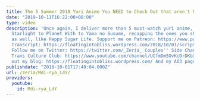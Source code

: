```yaml
---
title: The 5 Summer 2018 Yuri Anime You NEED to Check Out that aren't NTR
date: "2019-10-11T16:22:00+08:00"
type: video
description: 'Once again, I deliver more than 5 must-watch yuri anime, from Revue
  Starlight to Planet With to Yama no Susume, recapping the ones you shouldn''t watch
  as well, like Happy Sugar Life. Support me on Patreon: https://www.patreon.com/Zeria
  Transcript: https://floatingintobliss.wordpress.com/2018/10/01/script-the-5-summer-2018-yuri-anime-you-need-to-check-out-that-arent-ntr/
  Follow me on Twitter: https://twitter.com/_Zeria_ Couples'' Side Channel: https://www.youtube.com/channel/UC9mvbU-HNjLzYqx8ZiHsdBw
  Trans Culture Club: https://www.youtube.com/channel/UCfmDm5OvKcDrDKb3F8sxVrw Check
  out my blog: https://floatingintobliss.wordpress.com/ And my AO3 page: https://archiveofourown.org/users/Zeria/works'
publishdate: "2018-10-01T17:40:04.000Z"
url: /zeria/Mdi-rya_LdY/
providers:
  youtube:
    id: Mdi-rya_LdY
---
```

